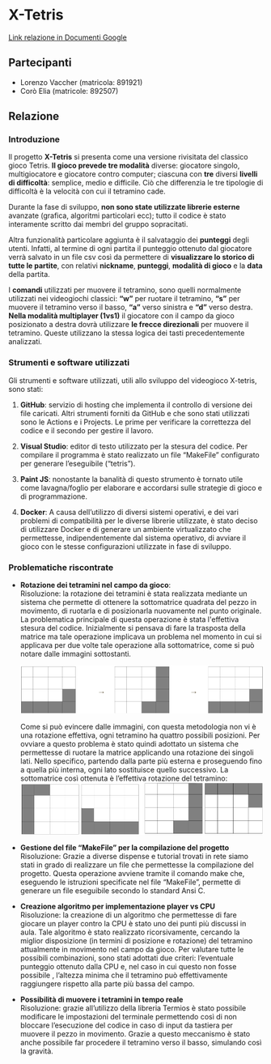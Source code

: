 # X-Tetris
[Link relazione in Documenti Google](https://docs.google.com/document/d/1TnKNtrtsvZiEISFd6u0V8dcFj1k6fb3T95S-ayjF9LA/edit?usp=sharing)

## Partecipanti
* Lorenzo Vaccher (matricola: 891921)
* Corò Elia (matricole: 892507)
## Relazione
### Introduzione
Il progetto **X-Tetris** si presenta come una versione rivisitata del classico gioco Tetris. **Il gioco prevede tre modalità** diverse: giocatore singolo, multigiocatore e giocatore contro computer; ciascuna con **tre** diversi **livelli di difficoltà**: semplice, medio e difficile. Ciò che differenzia le tre tipologie di difficoltà è la velocità con cui il tetramino cade.

Durante la fase di sviluppo, **non sono state utilizzate librerie esterne** avanzate (grafica, algoritmi particolari ecc); tutto il codice è stato interamente scritto dai membri del gruppo sopracitati.  

Altra funzionalità particolare aggiunta è il salvataggio dei **punteggi** degli utenti. Infatti, al termine di ogni partita il punteggio ottenuto dal giocatore verrà salvato in un file csv così da permettere di **visualizzare lo storico di tutte le partite**, con relativi **nickname**, **punteggi**, **modalità di gioco** e la **data** della partita. 

I **comandi** utilizzati per muovere il tetramino, sono quelli normalmente utilizzati nei videogiochi classici: **“w”** per ruotare il tetramino, **“s”** per muovere il tetramino verso il basso, **“a”** verso sinistra e **“d”** verso destra. **Nella modalità multiplayer (1vs1)** il giocatore con il campo da gioco posizionato a destra dovrà utilizzare **le frecce direzionali** per muovere il tetramino. Queste utilizzano la stessa logica dei tasti precedentemente analizzati.   

### Strumenti e software utilizzati
Gli strumenti e software utilizzati, utili allo sviluppo del videogioco X-tetris, sono stati:
1. **GitHub**: servizio di hosting che implementa il controllo di versione dei file caricati. Altri strumenti forniti da GitHub e che sono stati utilizzati sono le Actions e i Projects. Le prime per verificare la correttezza del codice e il secondo per gestire il lavoro. 

2. **Visual Studio**: editor di testo utilizzato per  la stesura del codice. Per compilare il programma è stato realizzato un file “MakeFile” configurato per generare l’eseguibile (“tetris”).

3. **Paint JS**: nonostante la banalità di questo strumento è tornato utile come lavagna/foglio per elaborare e accordarsi sulle strategie di gioco e di programmazione.

4. **Docker**: A causa dell’utilizzo di diversi sistemi operativi, e dei vari problemi di compatibilità per le diverse librerie utilizzate, è stato deciso di utilizzare Docker e di generare un ambiente virtualizzato che permettesse, indipendentemente dal sistema operativo, di avviare il gioco con le stesse configurazioni utilizzate in fase di sviluppo.

### Problematiche riscontrate
* **Rotazione dei tetramini nel campo da gioco**:  
    Risoluzione: la rotazione dei tetramini è stata realizzata mediante un sistema che permette di ottenere la sottomatrice quadrata del pezzo in movimento, di ruotarla e di posizionarla nuovamente nel punto originale.  La problematica principale di questa operazione è stata l'effettiva stesura del codice. Inizialmente si pensava di fare la trasposta della matrice ma tale operazione implicava un problema nel momento in cui si applicava per due volte tale operazione alla sottomatrice, come si può notare dalle immagini sottostanti. 

    ![](./img/trasposta.png)

    Come si può evincere dalle immagini, con questa metodologia non vi è una rotazione effettiva, ogni tetramino ha quattro possibili posizioni. Per ovviare a questo problema è stato quindi adottato un sistema che permettesse di ruotare la matrice applicando una rotazione dei singoli lati. Nello specifico, partendo dalla parte più esterna e proseguendo fino a quella più interna, ogni lato sostituisce quello successivo. La sottomatrice così ottenuta è l’effettiva rotazione del tetramino:
    ![](./img/rotazione.png)

* **Gestione del file “MakeFile” per la compilazione del progetto**  
    Risoluzione: Grazie a diverse dispense e tutorial trovati in rete siamo stati in grado di realizzare un file che permettesse la compilazione del progetto. Questa operazione avviene tramite il comando make che, eseguendo le istruzioni specificate nel file “MakeFile”, permette di generare un file eseguibile secondo lo standard Ansi C.

* **Creazione algoritmo per implementazione player vs CPU**  
    Risoluzione: la creazione di un algoritmo che permettesse di fare giocare un player contro la CPU è stato uno dei punti più discussi in aula. Tale algoritmo è stato realizzato ricorsivamente, cercando la miglior disposizione (in termini di posizione e rotazione) del tetramino attualmente in movimento nel campo da gioco. Per valutare tutte le possibili combinazioni, sono stati adottati due criteri: l’eventuale punteggio ottenuto dalla CPU e, nel caso in cui questo non fosse possibile , l’altezza minima che il tetramino può effettivamente raggiungere rispetto alla parte più bassa del campo.

* **Possibilità di muovere i tetramini in tempo reale**  
    Risoluzione: grazie all’utilizzo della libreria Termios è stato possibile modificare le impostazioni del terminale permettendo così di non bloccare l’esecuzione del codice in caso di input da tastiera per muovere il pezzo in movimento. Grazie a questo meccanismo è stato anche possibile far procedere il tetramino verso il basso, simulando così la gravità.


